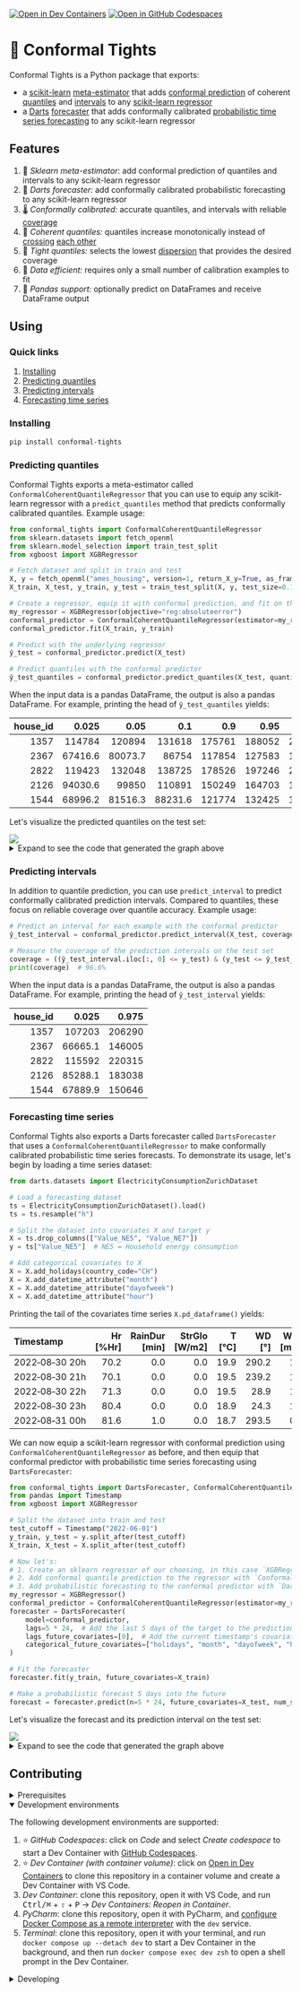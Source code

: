 [![Open in Dev Containers](https://img.shields.io/static/v1?label=Dev%20Containers&message=Open&color=blue&logo=visualstudiocode)](https://vscode.dev/redirect?url=vscode://ms-vscode-remote.remote-containers/cloneInVolume?url=https://github.com/radix-ai/conformal-tights) [![Open in GitHub Codespaces](https://img.shields.io/static/v1?label=GitHub%20Codespaces&message=Open&color=blue&logo=github)](https://github.com/codespaces/new?hide_repo_select=true&ref=main&repo=765698489&skip_quickstart=true)

# 👖 Conformal Tights

Conformal Tights is a Python package that exports:
- a [scikit-learn](https://github.com/scikit-learn/scikit-learn) [meta-estimator](https://scikit-learn.org/stable/glossary.html#term-meta-estimator) that adds [conformal prediction](https://en.wikipedia.org/wiki/Conformal_prediction) of coherent [quantiles](https://en.wikipedia.org/wiki/Quantile) and [intervals](https://en.wikipedia.org/wiki/Prediction_interval) to any [scikit-learn regressor](https://scikit-learn.org/stable/glossary.html#term-regressor)
- a [Darts](https://github.com/unit8co/darts) [forecaster](https://unit8co.github.io/darts/generated_api/darts.models.forecasting.regression_model.html) that adds conformally calibrated [probabilistic time series forecasting](https://unit8co.github.io/darts/userguide/forecasting_overview.html#probabilistic-forecasts) to any scikit-learn regressor

## Features

1. 🍬 *Sklearn meta-estimator*: add conformal prediction of quantiles and intervals to any scikit-learn regressor
2. 🔮 *Darts forecaster:* add conformally calibrated probabilistic forecasting to any scikit-learn regressor
3. 🌡️ *Conformally calibrated:* accurate quantiles, and intervals with reliable [coverage](https://en.wikipedia.org/wiki/Coverage_probability)
4. 🚦 *Coherent quantiles:* quantiles increase monotonically instead of [crossing](https://github.com/dmlc/xgboost/issues/9848) [each other](https://github.com/microsoft/LightGBM/issues/3447)
5. 👖 *Tight quantiles:* selects the lowest [dispersion](https://en.wikipedia.org/wiki/Statistical_dispersion) that provides the desired coverage
6. 🎁 *Data efficient:* requires only a small number of calibration examples to fit
7. 🐼 *Pandas support:* optionally predict on DataFrames and receive DataFrame output

## Using

### Quick links

1. [Installing](#installing)
2. [Predicting quantiles](#predicting-quantiles)
3. [Predicting intervals](#predicting-intervals)
4. [Forecasting time series](#forecasting-time-series)

### Installing

```sh
pip install conformal-tights
```

### Predicting quantiles

Conformal Tights exports a meta-estimator called `ConformalCoherentQuantileRegressor` that you can use to equip any scikit-learn regressor with a `predict_quantiles` method that predicts conformally calibrated quantiles. Example usage:

```python
from conformal_tights import ConformalCoherentQuantileRegressor
from sklearn.datasets import fetch_openml
from sklearn.model_selection import train_test_split
from xgboost import XGBRegressor

# Fetch dataset and split in train and test
X, y = fetch_openml("ames_housing", version=1, return_X_y=True, as_frame=True, parser="auto")
X_train, X_test, y_train, y_test = train_test_split(X, y, test_size=0.15, random_state=42)

# Create a regressor, equip it with conformal prediction, and fit on the train set
my_regressor = XGBRegressor(objective="reg:absoluteerror")
conformal_predictor = ConformalCoherentQuantileRegressor(estimator=my_regressor)
conformal_predictor.fit(X_train, y_train)

# Predict with the underlying regressor
ŷ_test = conformal_predictor.predict(X_test)

# Predict quantiles with the conformal predictor
ŷ_test_quantiles = conformal_predictor.predict_quantiles(X_test, quantiles=(0.025, 0.05, 0.1, 0.9, 0.95, 0.975))
```

When the input data is a pandas DataFrame, the output is also a pandas DataFrame. For example, printing the head of `ŷ_test_quantiles` yields:

|   house_id |    0.025 |     0.05 |      0.1 |    0.9 |   0.95 |   0.975 |
|-----------:|---------:|---------:|---------:|-------:|-------:|--------:|
|       1357 | 114784   | 120894   | 131618   | 175761 | 188052 |  205449 |
|       2367 |  67416.6 |  80073.7 |  86754   | 117854 | 127583 |  142322 |
|       2822 | 119423   | 132048   | 138725   | 178526 | 197246 |  214206 |
|       2126 |  94030.6 |  99850   | 110891   | 150249 | 164703 |  182528 |
|       1544 |  68996.2 |  81516.3 |  88231.6 | 121774 | 132425 |  147110 |

Let's visualize the predicted quantiles on the test set:

<img src="https://github.com/radix-ai/conformal-tights/assets/4543654/e0db52ce-e891-4756-8de5-c5b89bf0b77e">

<details>
<summary>Expand to see the code that generated the graph above</summary>

```python
import matplotlib.pyplot as plt
import matplotlib.ticker as ticker

%config InlineBackend.figure_format = "retina"
plt.rc("font", family="DejaVu Sans", size=10)
plt.figure(figsize=(8, 4.5))
idx = ŷ_test.sample(50, random_state=42).sort_values().index
x = list(range(1, len(idx) + 1))
x_ticks = [1, *list(range(5, len(idx) + 1, 5))]
for j in range(3):
    end = ŷ_test_quantiles.shape[1] - 1 - j
    coverage = round(100 * (ŷ_test_quantiles.columns[end] - ŷ_test_quantiles.columns[j]))
    plt.bar(
        x,
        ŷ_test_quantiles.loc[idx].iloc[:, end] - ŷ_test_quantiles.loc[idx].iloc[:, j],
        bottom=ŷ_test_quantiles.loc[idx].iloc[:, j],
        label=f"{coverage}% Prediction interval",
        color=["#b3d9ff", "#86bfff", "#4da6ff"][j],
    )
plt.plot(
    x,
    y_test.loc[idx],
    "s",
    markersize=4,
    markerfacecolor="none",
    markeredgecolor="#e74c3c",
    markeredgewidth=1.414,
    label="Actual (test)",
)
plt.plot(x, ŷ_test.loc[idx], "s", color="blue", markersize=2, label="Predicted (test)")
plt.xlabel("House")
plt.xticks(x_ticks, x_ticks)
plt.gca().yaxis.set_major_formatter(ticker.FuncFormatter(lambda x, _: f"${x/1000:,.0f}k"))
plt.gca().tick_params(axis="both", labelsize=10)
plt.gca().spines["top"].set_visible(False)
plt.gca().spines["right"].set_visible(False)
plt.grid(False)
plt.grid(axis="y")
legend = plt.legend(loc="upper left", title="House price")
legend.get_title().set_fontweight("bold")
plt.tight_layout()
```
</details>

### Predicting intervals

In addition to quantile prediction, you can use `predict_interval` to predict conformally calibrated prediction intervals. Compared to quantiles, these focus on reliable coverage over quantile accuracy. Example usage:

```python
# Predict an interval for each example with the conformal predictor
ŷ_test_interval = conformal_predictor.predict_interval(X_test, coverage=0.95)

# Measure the coverage of the prediction intervals on the test set
coverage = ((ŷ_test_interval.iloc[:, 0] <= y_test) & (y_test <= ŷ_test_interval.iloc[:, 1])).mean()
print(coverage)  # 96.6%
```

When the input data is a pandas DataFrame, the output is also a pandas DataFrame. For example, printing the head of `ŷ_test_interval` yields:

|   house_id |    0.025 |   0.975 |
|-----------:|---------:|--------:|
|       1357 | 107203   |  206290 |
|       2367 |  66665.1 |  146005 |
|       2822 | 115592   |  220315 |
|       2126 |  85288.1 |  183038 |
|       1544 |  67889.9 |  150646 |

### Forecasting time series

Conformal Tights also exports a Darts forecaster called `DartsForecaster` that uses a `ConformalCoherentQuantileRegressor` to make conformally calibrated probabilistic time series forecasts. To demonstrate its usage, let's begin by loading a time series dataset:

```python
from darts.datasets import ElectricityConsumptionZurichDataset

# Load a forecasting dataset
ts = ElectricityConsumptionZurichDataset().load()
ts = ts.resample("h")

# Split the dataset into covariates X and target y
X = ts.drop_columns(["Value_NE5", "Value_NE7"])
y = ts["Value_NE5"]  # NE5 = Household energy consumption

# Add categorical covariates to X
X = X.add_holidays(country_code="CH")
X = X.add_datetime_attribute("month")
X = X.add_datetime_attribute("dayofweek")
X = X.add_datetime_attribute("hour")
```

Printing the tail of the covariates time series `X.pd_dataframe()` yields:

| Timestamp      |   Hr [%Hr] |   RainDur [min] |   StrGlo [W/m2] |   T [°C] |   WD [°] |   WVs [m/s] |   WVv [m/s] |   p [hPa] |   holidays |   month |   dayofweek |   hour |
|:---------------|-----------:|----------------:|----------------:|---------:|---------:|------------:|------------:|----------:|-----------:|--------:|------------:|-------:|
| 2022‑08‑30 20h |       70.2 |             0.0 |             0.0 |     19.9 |    290.2 |         1.7 |         1.5 |     968.5 |        0.0 |     7.0 |         1.0 |   20.0 |
| 2022‑08‑30 21h |       70.1 |             0.0 |             0.0 |     19.5 |    239.2 |         1.0 |         0.7 |     968.1 |        0.0 |     7.0 |         1.0 |   21.0 |
| 2022‑08‑30 22h |       71.3 |             0.0 |             0.0 |     19.5 |     28.9 |         1.5 |         1.3 |     967.9 |        0.0 |     7.0 |         1.0 |   22.0 |
| 2022‑08‑30 23h |       80.4 |             0.0 |             0.0 |     18.9 |     24.3 |         1.6 |         1.1 |     967.9 |        0.0 |     7.0 |         1.0 |   23.0 |
| 2022‑08‑31 00h |       81.6 |             1.0 |             0.0 |     18.7 |    293.5 |         0.9 |         0.3 |     967.8 |        0.0 |     7.0 |         2.0 |    0.0 |

We can now equip a scikit-learn regressor with conformal prediction using `ConformalCoherentQuantileRegressor` as before, and then equip that conformal predictor with probabilistic time series forecasting using `DartsForecaster`:

```python
from conformal_tights import DartsForecaster, ConformalCoherentQuantileRegressor
from pandas import Timestamp
from xgboost import XGBRegressor

# Split the dataset into train and test
test_cutoff = Timestamp("2022-06-01")
y_train, y_test = y.split_after(test_cutoff)
X_train, X_test = X.split_after(test_cutoff)

# Now let's:
# 1. Create an sklearn regressor of our choosing, in this case `XGBRegressor`
# 2. Add conformal quantile prediction to the regressor with `ConformalCoherentQuantileRegressor`
# 3. Add probabilistic forecasting to the conformal predictor with `DartsForecaster`
my_regressor = XGBRegressor()
conformal_predictor = ConformalCoherentQuantileRegressor(estimator=my_regressor)
forecaster = DartsForecaster(
    model=conformal_predictor,
    lags=5 * 24,  # Add the last 5 days of the target to the prediction features
    lags_future_covariates=[0],  # Add the current timestamp's covariates to the prediction features
    categorical_future_covariates=["holidays", "month", "dayofweek", "hour"],  # Convert these covariates to pd.Categorical
)

# Fit the forecaster
forecaster.fit(y_train, future_covariates=X_train)

# Make a probabilistic forecast 5 days into the future
forecast = forecaster.predict(n=5 * 24, future_covariates=X_test, num_samples=500)
```

Let's visualize the forecast and its prediction interval on the test set:

<img src="https://github.com/radix-ai/conformal-tights/assets/4543654/b7084d86-c933-408d-bf79-c053c0aa387d">

<details>
<summary>Expand to see the code that generated the graph above</summary>

```python
import matplotlib.pyplot as plt
import matplotlib.ticker as ticker

%config InlineBackend.figure_format = "retina"
plt.rc("font", family="DejaVu Sans", size=10)
plt.figure(figsize=(8, 4.5))
y_train[-2 * 24 :].plot(label="Actual (train)")
y_test[: len(forecast)].plot(label="Actual (test)")
forecast.plot(label="Forecast with\n90% Prediction interval")
plt.gca().set_xlabel("")
plt.gca().yaxis.set_major_formatter(ticker.FuncFormatter(lambda x, _: f"{x/1000:,.0f} MWh"))
plt.gca().tick_params(axis="both", labelsize=10)
legend = plt.legend(loc="upper right", title="Energy consumption")
legend.get_title().set_fontweight("bold")
plt.tight_layout()
```
</details>

## Contributing

<details>
<summary>Prerequisites</summary>

<details>
<summary>1. Set up Git to use SSH</summary>

1. [Generate an SSH key](https://docs.github.com/en/authentication/connecting-to-github-with-ssh/generating-a-new-ssh-key-and-adding-it-to-the-ssh-agent#generating-a-new-ssh-key) and [add the SSH key to your GitHub account](https://docs.github.com/en/authentication/connecting-to-github-with-ssh/adding-a-new-ssh-key-to-your-github-account).
1. Configure SSH to automatically load your SSH keys:
    ```sh
    cat << EOF >> ~/.ssh/config
    Host *
      AddKeysToAgent yes
      IgnoreUnknown UseKeychain
      UseKeychain yes
    EOF
    ```

</details>

<details>
<summary>2. Install Docker</summary>

1. [Install Docker Desktop](https://www.docker.com/get-started).
    - Enable _Use Docker Compose V2_ in Docker Desktop's preferences window.
    - _Linux only_:
        - Export your user's user id and group id so that [files created in the Dev Container are owned by your user](https://github.com/moby/moby/issues/3206):
            ```sh
            cat << EOF >> ~/.bashrc
            export UID=$(id --user)
            export GID=$(id --group)
            EOF
            ```

</details>

<details>
<summary>3. Install VS Code or PyCharm</summary>

1. [Install VS Code](https://code.visualstudio.com/) and [VS Code's Dev Containers extension](https://marketplace.visualstudio.com/items?itemName=ms-vscode-remote.remote-containers). Alternatively, install [PyCharm](https://www.jetbrains.com/pycharm/download/).
2. _Optional:_ install a [Nerd Font](https://www.nerdfonts.com/font-downloads) such as [FiraCode Nerd Font](https://github.com/ryanoasis/nerd-fonts/tree/master/patched-fonts/FiraCode) and [configure VS Code](https://github.com/tonsky/FiraCode/wiki/VS-Code-Instructions) or [configure PyCharm](https://github.com/tonsky/FiraCode/wiki/Intellij-products-instructions) to use it.

</details>

</details>

<details open>
<summary>Development environments</summary>

The following development environments are supported:

1. ⭐️ _GitHub Codespaces_: click on _Code_ and select _Create codespace_ to start a Dev Container with [GitHub Codespaces](https://github.com/features/codespaces).
1. ⭐️ _Dev Container (with container volume)_: click on [Open in Dev Containers](https://vscode.dev/redirect?url=vscode://ms-vscode-remote.remote-containers/cloneInVolume?url=https://github.com/radix-ai/conformal-tights) to clone this repository in a container volume and create a Dev Container with VS Code.
1. _Dev Container_: clone this repository, open it with VS Code, and run <kbd>Ctrl/⌘</kbd> + <kbd>⇧</kbd> + <kbd>P</kbd> → _Dev Containers: Reopen in Container_.
1. _PyCharm_: clone this repository, open it with PyCharm, and [configure Docker Compose as a remote interpreter](https://www.jetbrains.com/help/pycharm/using-docker-compose-as-a-remote-interpreter.html#docker-compose-remote) with the `dev` service.
1. _Terminal_: clone this repository, open it with your terminal, and run `docker compose up --detach dev` to start a Dev Container in the background, and then run `docker compose exec dev zsh` to open a shell prompt in the Dev Container.

</details>

<details>
<summary>Developing</summary>

- This project follows the [Conventional Commits](https://www.conventionalcommits.org/) standard to automate [Semantic Versioning](https://semver.org/) and [Keep A Changelog](https://keepachangelog.com/) with [Commitizen](https://github.com/commitizen-tools/commitizen).
- Run `poe` from within the development environment to print a list of [Poe the Poet](https://github.com/nat-n/poethepoet) tasks available to run on this project.
- Run `poetry add {package}` from within the development environment to install a run time dependency and add it to `pyproject.toml` and `poetry.lock`. Add `--group test` or `--group dev` to install a CI or development dependency, respectively.
- Run `poetry update` from within the development environment to upgrade all dependencies to the latest versions allowed by `pyproject.toml`.
- Run `cz bump` to bump the package's version, update the `CHANGELOG.md`, and create a git tag.

</details>
